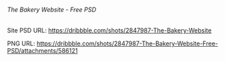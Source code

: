 ###### The Bakery Website - Free PSD 

Site PSD URL:  https://dribbble.com/shots/2847987-The-Bakery-Website

PNG URL: https://dribbble.com/shots/2847987-The-Bakery-Website-Free-PSD/attachments/586121